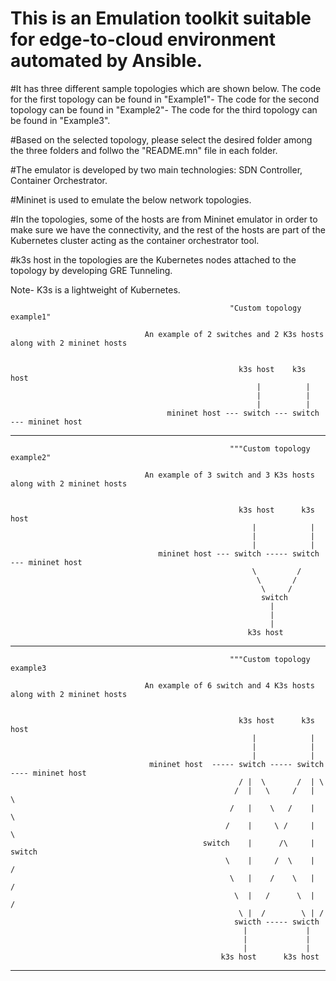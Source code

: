 # This is an Emulation toolkit suitable for edge-to-cloud environment automated by Ansible.

#It has three different sample topologies which are shown below. The code for the first topology can be found in "Example1"- The code for the second topology can be found in "Example2"- The code for the third topology can be found in "Example3".

#Based on the selected topology, please select the desired folder among the three folders and follwo the "README.mn" file in each folder.

#The emulator is developed by two main technologies: SDN Controller, Container Orchestrator.

#Mininet is used to emulate the below network topologies.

#In the topologies, some of the hosts are from Mininet emulator in order to make sure we have the connectivity, and the rest of the hosts are part of the Kubernetes cluster acting as the container orchestrator tool.

#k3s host in the topologies are the Kubernetes nodes attached to the topology by developing GRE Tunneling. 

Note- K3s is a lightweight of Kubernetes.



                                                     "Custom topology example1"

                                  An example of 2 switches and 2 K3s hosts along with 2 mininet hosts
                                  

                                                       k3s host    k3s host
                                                           |          |
                                                           |          |
                                                           |          |
                                       mininet host --- switch --- switch --- mininet host


-----------------------------------------------------------------------------------------------------------------

                                
                                                     """Custom topology example2"

                                  An example of 3 switch and 3 K3s hosts along with 2 mininet hosts


                                                       k3s host      k3s host
                                                          |            |
                                                          |            |
                                                          |            |
                                     mininet host --- switch ----- switch --- mininet host
                                                          \         /
                                                           \       /
                                                            \     /
                                                            switch
                                                              |
                                                              |
                                                              |
                                                         k3s host


 -----------------------------------------------------------------------------------------------------------------


                                                     """Custom topology example3

                                  An example of 6 switch and 4 K3s hosts along with 2 mininet hosts
                          

                                                       k3s host      k3s host
                                                          |            |
                                                          |            |
                                                          |            |
                                   mininet host  ----- switch ----- switch ---- mininet host
                                                       / |  \       /  | \
                                                      /  |   \     /   |  \
                                                     /   |    \   /    |   \
                                                    /    |     \ /     |    \
                                               switch    |      /\     |    switch
                                                    \    |     /  \    |    /
                                                     \   |    /    \   |   /
                                                      \  |   /      \  |  /
                                                       \ |  /        \ | /
                                                      swicth ----- swicth
                                                        |             |
                                                        |             |
                                                        |             |
                                                   k3s host      k3s host


 -----------------------------------------------------------------------------------------------------------------



 

